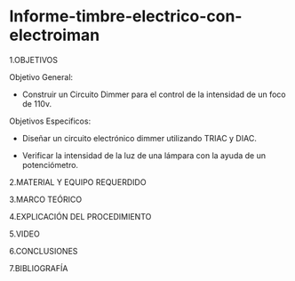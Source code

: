 # Informe-timbre-electrico-con-electroiman

1.OBJETIVOS

Objetivo General:

* Construir un Circuito Dimmer para el control de la intensidad de un foco de 110v. 

Objetivos Especificos:

* Diseñar un circuito electrónico dimmer utilizando TRIAC y DIAC.

* Verificar la intensidad de la luz de una lámpara con la ayuda de un potenciómetro. 

2.MATERIAL Y EQUIPO REQUERDIDO

3.MARCO TEÓRICO

4.EXPLICACIÓN DEL PROCEDIMIENTO

5.VIDEO

6.CONCLUSIONES

7.BIBLIOGRAFÍA

